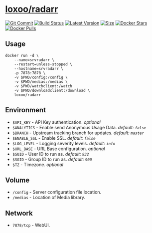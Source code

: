 [hub]: https://hub.docker.com/r/loxoo/radarr
[git]: https://github.com/triptixx/radarr/tree/master
[actions]: https://github.com/triptixx/radarr/actions/workflows/main.yml

# [loxoo/radarr][hub]
[![Git Commit](https://img.shields.io/github/last-commit/triptixx/radarr/master)][git]
[![Build Status](https://github.com/triptixx/radarr/actions/workflows/main.yml/badge.svg?branch=master)][actions]
[![Latest Version](https://img.shields.io/docker/v/loxoo/radarr/latest)][hub]
[![Size](https://img.shields.io/docker/image-size/loxoo/radarr/latest)][hub]
[![Docker Stars](https://img.shields.io/docker/stars/loxoo/radarr.svg)][hub]
[![Docker Pulls](https://img.shields.io/docker/pulls/loxoo/radarr.svg)][hub]

## Usage

```shell
docker run -d \
    --name=srvradarr \
    --restart=unless-stopped \
    --hostname=srvradarr \
    -p 7878:7878 \
    -v $PWD/config:/config \
    -v $PWD/medias:/medias \
    -v $PWD/watchclient:/watch
    -v $PWD/downloadclient:/download \
    loxoo/radarr
```

## Environment

- `$API_KEY`      - API Key authentication. _optional_
- `$ANALYTICS`    - Enable send Anonymous Usage Data. _default: `false`_
- `$BRANCH`       - Upstream tracking branch for updates. _default: `master`_
- `$ENABLE_SSL`   - Enable SSL. _default: `false`_
- `$LOG_LEVEL`    - Logging severity levels. _default: `info`_
- `$URL_BASE`     - URL Base configuration. _optional_
- `$SUID`         - User ID to run as. _default: `932`_
- `$SGID`         - Group ID to run as. _default: `900`_
- `$TZ`           - Timezone. _optional_

## Volume

- `/config`       - Server configuration file location.
- `/medias`       - Location of Media library.

## Network

- `7878/tcp`      - WebUI.

